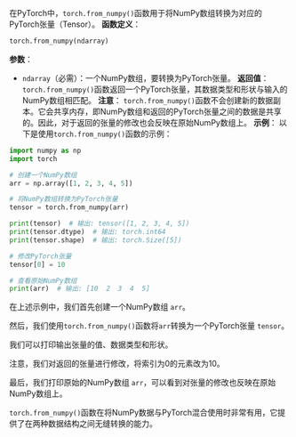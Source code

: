 在PyTorch中，`torch.from_numpy()`函数用于将NumPy数组转换为对应的PyTorch张量（Tensor）。
**函数定义**：
```python
torch.from_numpy(ndarray)
```
**参数**：
- `ndarray`（必需）：一个NumPy数组，要转换为PyTorch张量。
**返回值**：
`torch.from_numpy()`函数返回一个PyTorch张量，其数据类型和形状与输入的NumPy数组相匹配。
**注意**：
`torch.from_numpy()`函数不会创建新的数据副本。它会共享内存，即NumPy数组和返回的PyTorch张量之间的数据是共享的。因此，对于返回的张量的修改也会反映在原始NumPy数组上。
**示例**：
以下是使用`torch.from_numpy()`函数的示例：
```python
import numpy as np
import torch

# 创建一个NumPy数组
arr = np.array([1, 2, 3, 4, 5])

# 将NumPy数组转换为PyTorch张量
tensor = torch.from_numpy(arr)

print(tensor)  # 输出: tensor([1, 2, 3, 4, 5])
print(tensor.dtype)  # 输出: torch.int64
print(tensor.shape)  # 输出: torch.Size([5])

# 修改PyTorch张量
tensor[0] = 10

# 查看原始NumPy数组
print(arr)  # 输出: [10  2  3  4  5]
```

在上述示例中，我们首先创建一个NumPy数组 `arr`。

然后，我们使用`torch.from_numpy()`函数将`arr`转换为一个PyTorch张量 `tensor`。

我们可以打印输出张量的值、数据类型和形状。

注意，我们对返回的张量进行修改，将索引为0的元素改为10。

最后，我们打印原始的NumPy数组 `arr`，可以看到对张量的修改也反映在原始NumPy数组上。

`torch.from_numpy()`函数在将NumPy数据与PyTorch混合使用时非常有用，它提供了在两种数据结构之间无缝转换的能力。